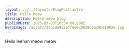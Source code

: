 ```yaml
---
layout: ../../layouts/BlogPost.astro
title: Hello Meow
description: Hello meow blog
publishDate: 2025-03-03T10:34:00.000Z
heroImage: /assets/25b1de9a2bff6e0c5028d6ac8b619026.jpg
---
```

Hello leehan meow meow
